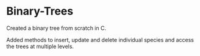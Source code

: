 # Binary-Trees

Created a binary tree from scratch in C.

Added methods to insert, update and delete individual species and access the trees at multiple levels.
